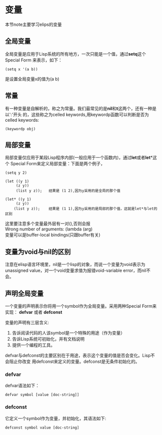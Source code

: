 # 变量
本节note主要学习elips的变量

## 全局变量
全局变量是应用于Lisp系统的所有地方，一次只能是一个值，通过**setq**这个Special Form
来表示，如下：
```elisp
(setq x '(a b))
```
是设置全局变量x的值为(a b)

## 常量
有一种变量是自解析的，称之为常量。我们最常见的是**nil**和**t**这两个，还有一种是以':'开头
的，这些称之为celled keywords,用keywordp函数可以判断是否为celled keywords:
```elisp
(keywordp obj)
```

## 局部变量
局部变量仅应用于某段Lisp程序内部(一般应用于一个函数内)，通过**let**或者**let***这个
Special Form来定义局部变量：下面是两个例子，
```
(setq y 2)

(let ((y 1)
     (z y))
     (list y z));   结果是 (1 2),因为y采用的是全局的那个值

(let* ((y 1)
     (z y))
    (list y z));    结果是 (1 1),因为y采用的是局部的那个值，这就是let*与let的区别
```
这里要注意多个变量最外层有一对(),否则会报  
Wrong number of arguments: (lambda (arg)  
变量可以是buffer-local bindings(只跟buffer有关)

## 变量为void与nil的区别
注意在elisp语言环境里，nil是一个lisp的对象，而说一个变量为void表示为unassigned
value，对一个void变量求值为报错void-variable error，而nil不会。

## 声明全局变量
一个变量的声明表示你将用一个symbol作为全局变量。采用两种Special Form来实现：
**defvar** 或者 **defconst**  

变量的声明有三层含义:  
1. 告诉阅读代码的人该symbol是一个特殊的用途（作为变量）  
2. 告诉Lisp系统可初始化，并有文档说明  
3. 提供一个编程的工具。  

defvar与defconst的主要区别在于用途，表示这个变量的值是否会变化。Lisp不会阻止你改变
用defconst来定义的变量。defconst是无条件初始化的。

### defvar
defvar语法如下：  
```elisp
defvar symbol [value [doc-string]]
```

### defconst
它定义一个symbol作为变量，并初始化，其语法如下:  
```elisp
defconst symbol value [doc-string]
```
